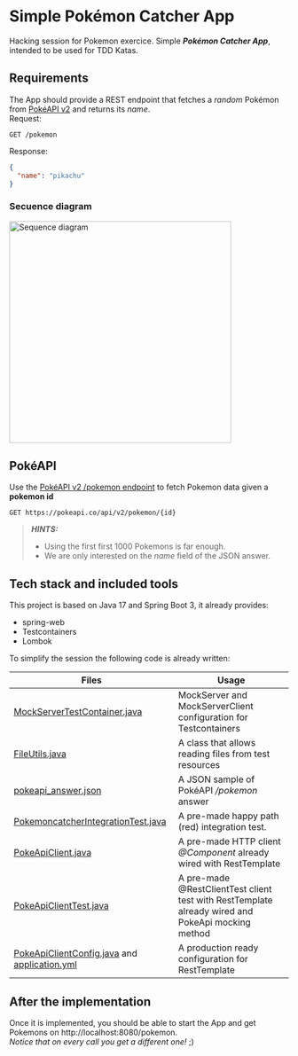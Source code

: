 # Simple Pokémon Catcher App

Hacking session for Pokemon exercice.
Simple _**Pokémon Catcher App**_, intended to be used for TDD Katas.

## Requirements

The App should provide a REST endpoint that fetches a _random_ Pokémon from [PokéAPI v2](https://pokeapi.co/docs/v2) and returns its _name_.  
Request:  
```
GET /pokemon
```
Response:  
```json
{
  "name": "pikachu"
}
```

### Secuence diagram
<td> <img src="docs/assets/sequence.png" style="width: 400px;" alt="Sequence diagram"/>

## PokéAPI

Use the [PokéAPI v2 /pokemon endpoint](https://pokeapi.co/docs/v2#pokemon) to fetch Pokemon data
given a **pokemon id**

```
GET https://pokeapi.co/api/v2/pokemon/{id}
```

> **_HINTS:_**  
> - Using the first first 1000 Pokemons is far enough.  
> - We are only interested on the _name_ field of the JSON answer.

## Tech stack and included tools

This project is based on Java 17 and Spring Boot 3, it already provides:

- spring-web
- Testcontainers
- Lombok

To simplify the session the following code is already written:

| Files                                                                                                                                                            | Usage                                                                                             |
|------------------------------------------------------------------------------------------------------------------------------------------------------------------|---------------------------------------------------------------------------------------------------|
| [MockServerTestContainer.java](src/test/java/com/wefox/playground/pokemoncatcher/utils/MockServerTestContainer.java)                                             | MockServer and MockServerClient configuration for Testcontainers                                  |
| [FileUtils.java](src/test/java/com/wefox/playground/pokemoncatcher/utils/FileUtils.java)                                                                         | A class that allows reading files from test resources                                             |
| [pokeapi_answer.json](src/test/resources/pokeapi_answer.json)                                                                                                    | A JSON sample of PokéAPI _/pokemon_ answer                                                        |
| [PokemoncatcherIntegrationTest.java](src/test/java/com/wefox/playground/pokemoncatcher/PokemoncatcherIntegrationTest.java)                                       | A pre-made happy path (red) integration test.                                                     |
| [PokeApiClient.java](src/main/java/com/wefox/playground/pokemoncatcher/PokeApiClient.java)                                                                       | A pre-made HTTP client _@Component_ already wired with RestTemplate                               |
| [PokeApiClientTest.java](src/test/java/com/wefox/playground/pokemoncatcher/PokeApiClientTest.java)                                                               | A pre-made @RestClientTest client test with RestTemplate already wired and PokeApi mocking method |
| [PokeApiClientConfig.java](src/main/java/com/wefox/playground/pokemoncatcher/PokeApiClientConfig.java) and [application.yml](src/main/resources/application.yml) | A production ready configuration for RestTemplate                                                 |

## After the implementation

Once it is implemented, you should be able to start the App and get Pokemons
on http://localhost:8080/pokemon.  
*Notice that on every call you get a different one!* ;)